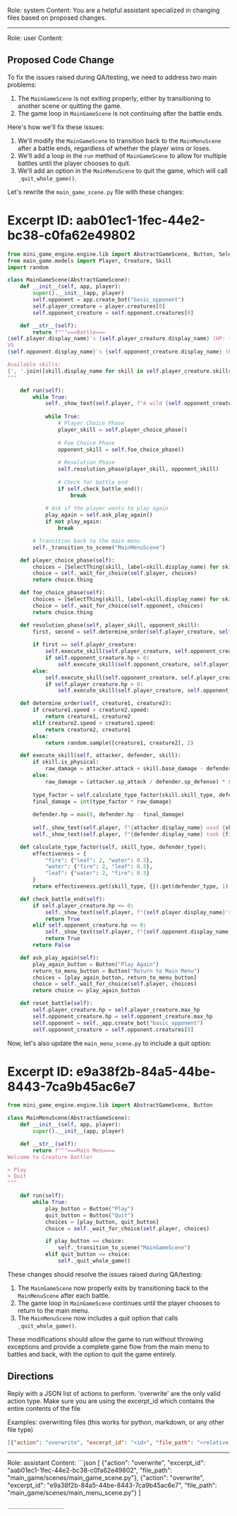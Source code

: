 Role: system
Content: You are a helpful assistant specialized in changing files based on proposed changes.
__________________
Role: user
Content: 
## Proposed Code Change
To fix the issues raised during QA/testing, we need to address two main problems:

1. The `MainGameScene` is not exiting properly, either by transitioning to another scene or quitting the game.
2. The game loop in `MainGameScene` is not continuing after the battle ends.

Here's how we'll fix these issues:

1. We'll modify the `MainGameScene` to transition back to the `MainMenuScene` after a battle ends, regardless of whether the player wins or loses.
2. We'll add a loop in the `run` method of `MainGameScene` to allow for multiple battles until the player chooses to quit.
3. We'll add an option in the `MainMenuScene` to quit the game, which will call `_quit_whole_game()`.

Let's rewrite the `main_game_scene.py` file with these changes:

# Excerpt ID: aab01ec1-1fec-44e2-bc38-c0fa62e49802
```python main_game/scenes/main_game_scene.py
from mini_game_engine.engine.lib import AbstractGameScene, Button, SelectThing
from main_game.models import Player, Creature, Skill
import random

class MainGameScene(AbstractGameScene):
    def __init__(self, app, player):
        super().__init__(app, player)
        self.opponent = app.create_bot("basic_opponent")
        self.player_creature = player.creatures[0]
        self.opponent_creature = self.opponent.creatures[0]

    def __str__(self):
        return f"""===Battle===
{self.player.display_name}'s {self.player_creature.display_name} (HP: {self.player_creature.hp}/{self.player_creature.max_hp})
VS
{self.opponent.display_name}'s {self.opponent_creature.display_name} (HP: {self.opponent_creature.hp}/{self.opponent_creature.max_hp})

Available skills:
{', '.join([skill.display_name for skill in self.player_creature.skills])}
"""

    def run(self):
        while True:
            self._show_text(self.player, f"A wild {self.opponent_creature.display_name} appeared!")
            
            while True:
                # Player Choice Phase
                player_skill = self.player_choice_phase()
                
                # Foe Choice Phase
                opponent_skill = self.foe_choice_phase()
                
                # Resolution Phase
                self.resolution_phase(player_skill, opponent_skill)
                
                # Check for battle end
                if self.check_battle_end():
                    break
            
            # Ask if the player wants to play again
            play_again = self.ask_play_again()
            if not play_again:
                break

        # Transition back to the main menu
        self._transition_to_scene("MainMenuScene")

    def player_choice_phase(self):
        choices = [SelectThing(skill, label=skill.display_name) for skill in self.player_creature.skills]
        choice = self._wait_for_choice(self.player, choices)
        return choice.thing

    def foe_choice_phase(self):
        choices = [SelectThing(skill, label=skill.display_name) for skill in self.opponent_creature.skills]
        choice = self._wait_for_choice(self.opponent, choices)
        return choice.thing

    def resolution_phase(self, player_skill, opponent_skill):
        first, second = self.determine_order(self.player_creature, self.opponent_creature)
        
        if first == self.player_creature:
            self.execute_skill(self.player_creature, self.opponent_creature, player_skill)
            if self.opponent_creature.hp > 0:
                self.execute_skill(self.opponent_creature, self.player_creature, opponent_skill)
        else:
            self.execute_skill(self.opponent_creature, self.player_creature, opponent_skill)
            if self.player_creature.hp > 0:
                self.execute_skill(self.player_creature, self.opponent_creature, player_skill)

    def determine_order(self, creature1, creature2):
        if creature1.speed > creature2.speed:
            return creature1, creature2
        elif creature2.speed > creature1.speed:
            return creature2, creature1
        else:
            return random.sample([creature1, creature2], 2)

    def execute_skill(self, attacker, defender, skill):
        if skill.is_physical:
            raw_damage = attacker.attack + skill.base_damage - defender.defense
        else:
            raw_damage = (attacker.sp_attack / defender.sp_defense) * skill.base_damage
        
        type_factor = self.calculate_type_factor(skill.skill_type, defender.creature_type)
        final_damage = int(type_factor * raw_damage)
        
        defender.hp = max(0, defender.hp - final_damage)
        
        self._show_text(self.player, f"{attacker.display_name} used {skill.display_name}!")
        self._show_text(self.player, f"{defender.display_name} took {final_damage} damage!")

    def calculate_type_factor(self, skill_type, defender_type):
        effectiveness = {
            "fire": {"leaf": 2, "water": 0.5},
            "water": {"fire": 2, "leaf": 0.5},
            "leaf": {"water": 2, "fire": 0.5}
        }
        return effectiveness.get(skill_type, {}).get(defender_type, 1)

    def check_battle_end(self):
        if self.player_creature.hp <= 0:
            self._show_text(self.player, f"{self.player.display_name}'s {self.player_creature.display_name} fainted! You lose!")
            return True
        elif self.opponent_creature.hp <= 0:
            self._show_text(self.player, f"{self.opponent.display_name}'s {self.opponent_creature.display_name} fainted! You win!")
            return True
        return False

    def ask_play_again(self):
        play_again_button = Button("Play Again")
        return_to_menu_button = Button("Return to Main Menu")
        choices = [play_again_button, return_to_menu_button]
        choice = self._wait_for_choice(self.player, choices)
        return choice == play_again_button

    def reset_battle(self):
        self.player_creature.hp = self.player_creature.max_hp
        self.opponent_creature.hp = self.opponent_creature.max_hp
        self.opponent = self._app.create_bot("basic_opponent")
        self.opponent_creature = self.opponent.creatures[0]
```

Now, let's also update the `main_menu_scene.py` to include a quit option:

# Excerpt ID: e9a38f2b-84a5-44be-8443-7ca9b45ac6e7
```python main_game/scenes/main_menu_scene.py
from mini_game_engine.engine.lib import AbstractGameScene, Button

class MainMenuScene(AbstractGameScene):
    def __init__(self, app, player):
        super().__init__(app, player)

    def __str__(self):
        return f"""===Main Menu===
Welcome to Creature Battler

> Play
> Quit
"""

    def run(self):
        while True:
            play_button = Button("Play")
            quit_button = Button("Quit")
            choices = [play_button, quit_button]
            choice = self._wait_for_choice(self.player, choices)

            if play_button == choice:
                self._transition_to_scene("MainGameScene")
            elif quit_button == choice:
                self._quit_whole_game()
```

These changes should resolve the issues raised during QA/testing:

1. The `MainGameScene` now properly exits by transitioning back to the `MainMenuScene` after each battle.
2. The game loop in `MainGameScene` continues until the player chooses to return to the main menu.
3. The `MainMenuScene` now includes a quit option that calls `_quit_whole_game()`.

These modifications should allow the game to run without throwing exceptions and provide a complete game flow from the main menu to battles and back, with the option to quit the game entirely.

## Directions
Reply with a JSON list of actions to perform. 'overwrite' are the only valid action type. 
Make sure you are using the excerpt_id which contains the entire contents of the file

Examples:
overwriting files (this works for python, markdown, or any other file type)
```json output_example1
[{"action": "overwrite", "excerpt_id": "<id>", "file_path": "<relative file path>"}]
```

__________________
Role: assistant
Content: ```json
[
    {"action": "overwrite", "excerpt_id": "aab01ec1-1fec-44e2-bc38-c0fa62e49802", "file_path": "main_game/scenes/main_game_scene.py"},
    {"action": "overwrite", "excerpt_id": "e9a38f2b-84a5-44be-8443-7ca9b45ac6e7", "file_path": "main_game/scenes/main_menu_scene.py"}
]
```
__________________
